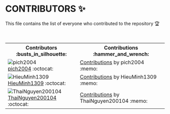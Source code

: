 # CONTRIBUTORS :sparkles:
This file contains the list of everyone who contributed to the repository :trophy:

<br>
<table>
  <tr>
    <th>Contributors :busts_in_silhouette:</th>
    <th>Contributions :hammer_and_wrench:</th>
  </tr>
  <tr>
    <td>
      <img src="https://avatars.githubusercontent.com/pichtranst123?s=100" alt="pich2004">
      <br>
      <a href="https://github.com/pichtranst123">pich2004</a> :octocat:
    </td>
    <td>
      <a href="https://github.com/pichtranst123/donate-webapp/commits?author=pichtranst123">Contributions</a> by pich2004 :memo:
    </td>
  </tr>
  <tr>
    <td>
      <img src="https://avatars.githubusercontent.com/HieuMinh1309?s=100" alt="HieuMinh1309">
      <br>
      <a href="https://github.com/HieuMinh1309">HieuMinh1309</a> :octocat:
    </td>
    <td>
      <a href="https://github.com/pichtranst123/donate-webapp/commits?author=HieuMinh1309">Contributions</a> by HieuMinh1309 :memo:
    </td>
  </tr>
    <tr>
    <td>
      <img src="https://avatars.githubusercontent.com/ThaiNguyen200104?s=100" alt="ThaiNguyen200104">
      <br>
      <a href="https://github.com/ThaiNguyen200104">ThaiNguyen200104</a> :octocat:
    </td>
    <td>
      <a href="https://github.com/pichtranst123/donate-webapp/commits?author=ThaiNguyen200104">Contributions</a> by ThaiNguyen200104 :memo:
    </td>
  </tr>
</table>

<br>
